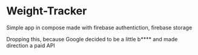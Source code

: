# Weight-Tracker

Simple app in compose made with firebase authentiction, firebase storage

Dropping this, because Google decided to be a little b**** and made direction a paid API
